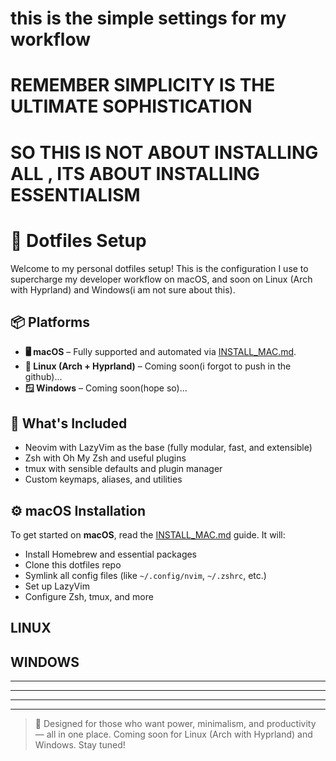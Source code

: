 # this is the simple settings for my workflow

# REMEMBER SIMPLICITY IS THE ULTIMATE SOPHISTICATION

# SO THIS IS NOT ABOUT INSTALLING ALL , ITS ABOUT INSTALLING ESSENTIALISM

# 🚀 Dotfiles Setup
Welcome to my personal dotfiles setup! This is the configuration I use to supercharge my developer workflow on macOS, and soon on Linux (Arch with Hyprland) and Windows(i am not sure about this).

## 📦 Platforms

* **🖥️ macOS** – Fully supported and automated via [INSTALL\_MAC.md](./INSTALL_MAC.md).
* **🐧 Linux (Arch + Hyprland)** – Coming soon(i forgot to push in the github)...
* **🪟 Windows** – Coming soon(hope so)...

## 🧠 What's Included

* Neovim with LazyVim as the base (fully modular, fast, and extensible)
* Zsh with Oh My Zsh and useful plugins
* tmux with sensible defaults and plugin manager
* Custom keymaps, aliases, and utilities

## ⚙️ macOS Installation

To get started on **macOS**, read the [INSTALL\_MAC.md](./INSTALL_MAC.md) guide.
It will:
* Install Homebrew and essential packages
* Clone this dotfiles repo
* Symlink all config files (like `~/.config/nvim`, `~/.zshrc`, etc.)
* Set up LazyVim
* Configure Zsh, tmux, and more

## LINUX


## WINDOWS



------------------------------------------------------------------------------------------
------------------------------------------------------------------------------------------
------------------------------------------------------------------------------------------
------------------------------------------------------------------------------------------
> 🧠 Designed for those who want power, minimalism, and productivity — all in one place. Coming soon for Linux (Arch with Hyprland) and Windows. Stay tuned!
